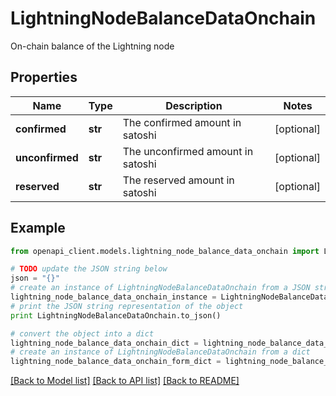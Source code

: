 # LightningNodeBalanceDataOnchain

On-chain balance of the Lightning node

## Properties
Name | Type | Description | Notes
------------ | ------------- | ------------- | -------------
**confirmed** | **str** | The confirmed amount in satoshi | [optional] 
**unconfirmed** | **str** | The unconfirmed amount in satoshi | [optional] 
**reserved** | **str** | The reserved amount in satoshi | [optional] 

## Example

```python
from openapi_client.models.lightning_node_balance_data_onchain import LightningNodeBalanceDataOnchain

# TODO update the JSON string below
json = "{}"
# create an instance of LightningNodeBalanceDataOnchain from a JSON string
lightning_node_balance_data_onchain_instance = LightningNodeBalanceDataOnchain.from_json(json)
# print the JSON string representation of the object
print LightningNodeBalanceDataOnchain.to_json()

# convert the object into a dict
lightning_node_balance_data_onchain_dict = lightning_node_balance_data_onchain_instance.to_dict()
# create an instance of LightningNodeBalanceDataOnchain from a dict
lightning_node_balance_data_onchain_form_dict = lightning_node_balance_data_onchain.from_dict(lightning_node_balance_data_onchain_dict)
```
[[Back to Model list]](../README.md#documentation-for-models) [[Back to API list]](../README.md#documentation-for-api-endpoints) [[Back to README]](../README.md)


